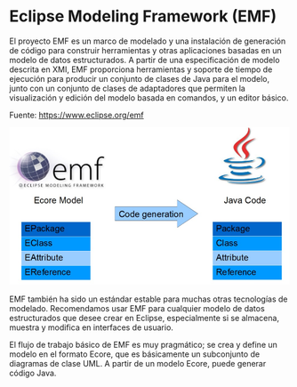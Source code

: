 # Eclipse Modeling Framework (EMF)
<p> El proyecto EMF es un marco de modelado y una instalación de generación de código para construir herramientas y otras aplicaciones basadas en un modelo de datos estructurados. A partir de una especificación de modelo descrita en XMI, EMF proporciona herramientas y soporte de tiempo de ejecución para producir un conjunto de clases de Java para el modelo, junto con un conjunto de clases de adaptadores que permiten la visualización y edición del modelo basada en comandos, y un editor básico. </p>

Fuente: https://www.eclipse.org/emf

![EMF vs Java](/images/1.jpg)

EMF también ha sido un estándar estable para muchas otras tecnologías de modelado. Recomendamos usar EMF para cualquier modelo de datos estructurados que desee crear en Eclipse, especialmente si se almacena, muestra y modifica en interfaces de usuario.

El flujo de trabajo básico de EMF es muy pragmático; se crea y define un modelo en el formato Ecore, que es básicamente un subconjunto de diagramas de clase UML. A partir de un modelo Ecore, puede generar código Java.